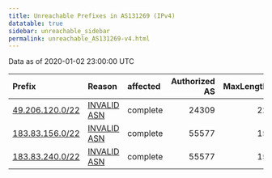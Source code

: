 ```yaml
---
title: Unreachable Prefixes in AS131269 (IPv4)
datatable: true
sidebar: unreachable_sidebar
permalink: unreachable_AS131269-v4.html
---
```


Data as of 2020-01-02 23:00:00 UTC


<div class="datatable-begin"></div>

| Prefix                                                   | Reason                                                                                                  | affected   |   Authorized AS |   MaxLength | Anchor                                       |   unreachable /24s |
|:---------------------------------------------------------|:--------------------------------------------------------------------------------------------------------|:-----------|----------------:|------------:|:---------------------------------------------|-------------------:|
| [49.206.120.0/22](https://stat.ripe.net/49.206.120.0/22) | [INVALID ASN](https://rpki-validator.ripe.net/announcement-preview?asn=AS131269&prefix=49.206.120.0/22) | complete   |           24309 |          22 | [APNIC](unreachable_APNIC_RPKI_Root-v4.html) |                  4 |
| [183.83.156.0/22](https://stat.ripe.net/183.83.156.0/22) | [INVALID ASN](https://rpki-validator.ripe.net/announcement-preview?asn=AS131269&prefix=183.83.156.0/22) | complete   |           55577 |          15 | [APNIC](unreachable_APNIC_RPKI_Root-v4.html) |                  4 |
| [183.83.240.0/22](https://stat.ripe.net/183.83.240.0/22) | [INVALID ASN](https://rpki-validator.ripe.net/announcement-preview?asn=AS131269&prefix=183.83.240.0/22) | complete   |           55577 |          15 | [APNIC](unreachable_APNIC_RPKI_Root-v4.html) |                  4 |

<div class="datatable-end"></div>
